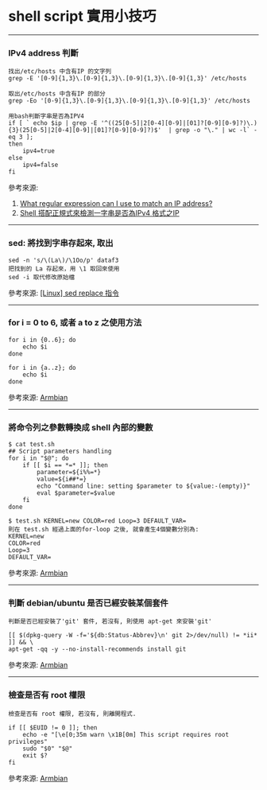 shell script 實用小技巧
=======================
---
### IPv4 address 判斷

    找出/etc/hosts 中含有IP 的文字列
    grep -E '[0-9]{1,3}\.[0-9]{1,3}\.[0-9]{1,3}\.[0-9]{1,3}' /etc/hosts
    
    取出/etc/hosts 中含有IP 的部分
    grep -Eo '[0-9]{1,3}\.[0-9]{1,3}\.[0-9]{1,3}\.[0-9]{1,3}' /etc/hosts
    
    用bash判斷字串是否為IPV4
    if [ ` echo $ip | grep -E '^((25[0-5]|2[0-4][0-9]|[01]?[0-9][0-9]?)\.){3}(25[0-5]|2[0-4][0-9]|[01]?[0-9][0-9]?)$'  | grep -o "\." | wc -l` -eq 3 ];
    then 
        ipv4=true
    else 
        ipv4=false
    fi


參考來源: 

1. [What regular expression can I use to match an IP address?](http://superuser.com/questions/202818/what-regular-expression-can-i-use-to-match-an-ip-address)
2. [Shell 搭配正規式來檢測一字串是否為IPv4 格式之IP](http://www.rtfiber.com.tw/~changyj/shell/check_ip.pdf)

---
### sed: 將找到字串存起來, 取出

    sed -n 's/\(La\)/\1Oo/p' dataf3
    把找到的 La 存起來，用 \1 取回來使用
    sed -i 取代修改原始檔
    
參考來源: [[Linux] sed replace 指令](http://xiao-ming-chang.blogspot.tw/2013/06/linux-sed-replace.html)

---
### for i = 0 to 6, 或者 a to z 之使用方法

    for i in {0..6}; do
        echo $i
    done

    for i in {a..z}; do
        echo $i
    done


參考來源: [Armbian](https://github.com/igorpecovnik/lib)

---

### 將命令列之參數轉換成 shell 內部的變數

    $ cat test.sh
    ## Script parameters handling
    for i in "$@"; do
	    if [[ $i == *=* ]]; then
		    parameter=${i%%=*}
		    value=${i##*=}
		    echo "Command line: setting $parameter to ${value:-(empty)}"
		    eval $parameter=$value
	    fi
    done
    
    $ test.sh KERNEL=new COLOR=red Loop=3 DEFAULT_VAR=
    則在 test.sh 經過上面的for-loop 之後, 就會產生4個變數分別為:
    KERNEL=new 
    COLOR=red 
    Loop=3 
    DEFAULT_VAR=

參考來源: [Armbian](https://github.com/igorpecovnik/lib)

---

### 判斷 debian/ubuntu 是否已經安裝某個套件

    判斷是否已經安裝了'git' 套件, 若沒有, 則使用 apt-get 來安裝'git'
    
    [[ $(dpkg-query -W -f='${db:Status-Abbrev}\n' git 2>/dev/null) != *ii* ]] && \
    apt-get -qq -y --no-install-recommends install git

參考來源: [Armbian](https://github.com/igorpecovnik/lib)

---

### 檢查是否有 root 權限

    檢查是否有 root 權限, 若沒有, 則離開程式.
    
    if [[ $EUID != 0 ]]; then
        echo -e "[\e[0;35m warn \x1B[0m] This script requires root privileges"
        sudo "$0" "$@"
        exit $?
    fi
    
參考來源: [Armbian](https://github.com/igorpecovnik/lib)


